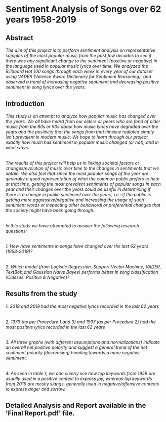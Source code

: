 # Sentiment Analysis of Songs over 62 years 1958-2019 

## Abstract
###### The aim of this project is to perform sentiment analysis on representative samples of the most popular music from the past few decades to see if there was any significant change to the sentiment (positive or negative) in the language used in popular music lyrics over time. We analyzed the Billboard Hot 100 songs through each week in every year of our dataset using VADER (Valence Aware Dictionary for Sentiment Reasoning), and observed a trend of increasing negative sentiment and decreasing positive sentiment in song lyrics over the years.

## Introduction
###### This study is an attempt to analyze how popular music has changed over the years. We all have heard from our elders or peers who are fond of older music from the 80s or 90s about how music lyrics have degraded over the years and the positivity that the songs from that timeline radiated simply isn’t prevalent in modern music. We hope to learn through our project exactly how much has sentiment in popular music changed (or not), and in what ways.

###### The results of this project will help us in linking societal factors or changes/evolution of music over time to the changes in sentiments that we obtain. We also feel that since the most popular songs of the year are generally a good representation of what the common public prefers to hear at that time, getting the most prevalent sentiments of popular songs in each year and their changes over the years could be useful in determining if there is a change in public sentiment over the years, i.e : if the public is getting more aggressive/negative and increasing the usage of such sentiment words or inspecting other behavioral or preferential changes that the society might have been going through.

###### In this study we have attempted to answer the following research questions:
###### 1. How have sentiments in songs have changed over the last 62 years (1958-2019)?
###### 2. Which model (from Logistic Regression, Support Vector Machine, VADER, TextBob,and Gaussian Naive Bayes) performs better in song classification (Classes: Positive & Negative)?

## Results from the study
###### 1. 2018 and 2019 had the most negative lyrics recorded in the last 62 years
###### 2. 1979 (as per Procedure 1 and 3) and 1997 (as per Procedure 2) had the most positive lyrics recorded in the last 62 years
###### 3. All three graphs (with different assumptions and normalizations) indicate an overall net positive polarity and suggest a general trend of the net sentiment polarity (decreasing) heading towards a more negative sentiment.
###### 4. As seen in table 1, we can clearly see how top keywords from 1958 are usually used in a positive context to express joy, whereas top keywords from 2019 are mostly slangs, generally used in negative/offensive contexts to express anger and sorrow.

## Detailed Analysis and Report available in the 'Final Report.pdf' file.
